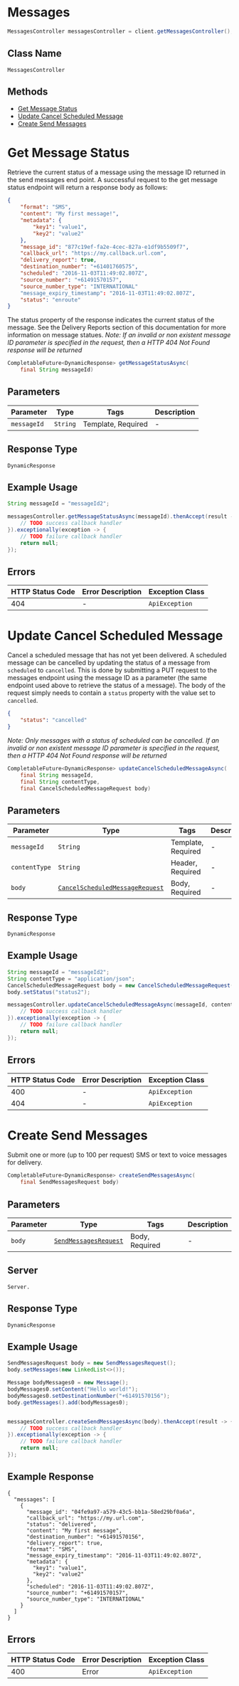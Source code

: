 # Messages

```java
MessagesController messagesController = client.getMessagesController();
```

## Class Name

`MessagesController`

## Methods

* [Get Message Status](../../doc/controllers/messages.md#get-message-status)
* [Update Cancel Scheduled Message](../../doc/controllers/messages.md#update-cancel-scheduled-message)
* [Create Send Messages](../../doc/controllers/messages.md#create-send-messages)


# Get Message Status

Retrieve the current status of a message using the message ID returned in the send messages end point.
A successful request to the get message status endpoint will return a response body as follows:

```json
{
    "format": "SMS",
    "content": "My first message!",
    "metadata": {
        "key1": "value1",
        "key2": "value2"
    },
    "message_id": "877c19ef-fa2e-4cec-827a-e1df9b5509f7",
    "callback_url": "https://my.callback.url.com",
    "delivery_report": true,
    "destination_number": "+61401760575",
    "scheduled": "2016-11-03T11:49:02.807Z",
    "source_number": "+61491570157",
    "source_number_type": "INTERNATIONAL"
    "message_expiry_timestamp": "2016-11-03T11:49:02.807Z",
    "status": "enroute"
}
```

The status property of the response indicates the current status of the message. See the Delivery
Reports section of this documentation for more information on message statues.
*Note: If an invalid or non existent message ID parameter is specified in the request, then
a HTTP 404 Not Found response will be returned*

```java
CompletableFuture<DynamicResponse> getMessageStatusAsync(
    final String messageId)
```

## Parameters

| Parameter | Type | Tags | Description |
|  --- | --- | --- | --- |
| `messageId` | `String` | Template, Required | - |

## Response Type

`DynamicResponse`

## Example Usage

```java
String messageId = "messageId2";

messagesController.getMessageStatusAsync(messageId).thenAccept(result -> {
    // TODO success callback handler
}).exceptionally(exception -> {
    // TODO failure callback handler
    return null;
});
```

## Errors

| HTTP Status Code | Error Description | Exception Class |
|  --- | --- | --- |
| 404 | - | `ApiException` |


# Update Cancel Scheduled Message

Cancel a scheduled message that has not yet been delivered.
A scheduled message can be cancelled by updating the status of a message from `scheduled`
to `cancelled`. This is done by submitting a PUT request to the messages endpoint using
the message ID as a parameter (the same endpoint used above to retrieve the status of a message).
The body of the request simply needs to contain a `status` property with the value set
to `cancelled`.

```json
{
    "status": "cancelled"
}
```

*Note: Only messages with a status of scheduled can be cancelled. If an invalid or non existent
message ID parameter is specified in the request, then a HTTP 404 Not Found response will be
returned*

```java
CompletableFuture<DynamicResponse> updateCancelScheduledMessageAsync(
    final String messageId,
    final String contentType,
    final CancelScheduledMessageRequest body)
```

## Parameters

| Parameter | Type | Tags | Description |
|  --- | --- | --- | --- |
| `messageId` | `String` | Template, Required | - |
| `contentType` | `String` | Header, Required | - |
| `body` | [`CancelScheduledMessageRequest`](../../doc/models/cancel-scheduled-message-request.md) | Body, Required | - |

## Response Type

`DynamicResponse`

## Example Usage

```java
String messageId = "messageId2";
String contentType = "application/json";
CancelScheduledMessageRequest body = new CancelScheduledMessageRequest();
body.setStatus("status2");

messagesController.updateCancelScheduledMessageAsync(messageId, contentType, body).thenAccept(result -> {
    // TODO success callback handler
}).exceptionally(exception -> {
    // TODO failure callback handler
    return null;
});
```

## Errors

| HTTP Status Code | Error Description | Exception Class |
|  --- | --- | --- |
| 400 | - | `ApiException` |
| 404 | - | `ApiException` |


# Create Send Messages

Submit one or more (up to 100 per request) SMS or text to voice messages for delivery.

```java
CompletableFuture<DynamicResponse> createSendMessagesAsync(
    final SendMessagesRequest body)
```

## Parameters

| Parameter | Type | Tags | Description |
|  --- | --- | --- | --- |
| `body` | [`SendMessagesRequest`](../../doc/models/send-messages-request.md) | Body, Required | - |

## Server

`Server.`

## Response Type

`DynamicResponse`

## Example Usage

```java
SendMessagesRequest body = new SendMessagesRequest();
body.setMessages(new LinkedList<>());

Message bodyMessages0 = new Message();
bodyMessages0.setContent("Hello world!");
bodyMessages0.setDestinationNumber("+61491570156");
body.getMessages().add(bodyMessages0);


messagesController.createSendMessagesAsync(body).thenAccept(result -> {
    // TODO success callback handler
}).exceptionally(exception -> {
    // TODO failure callback handler
    return null;
});
```

## Example Response

```
{
  "messages": [
    {
      "message_id": "04fe9a97-a579-43c5-bb1a-58ed29bf0a6a",
      "callback_url": "https://my.url.com",
      "status": "delivered",
      "content": "My first message",
      "destination_number": "+61491570156",
      "delivery_report": true,
      "format": "SMS",
      "message_expiry_timestamp": "2016-11-03T11:49:02.807Z",
      "metadata": {
        "key1": "value1",
        "key2": "value2"
      },
      "scheduled": "2016-11-03T11:49:02.807Z",
      "source_number": "+61491570157",
      "source_number_type": "INTERNATIONAL"
    }
  ]
}
```

## Errors

| HTTP Status Code | Error Description | Exception Class |
|  --- | --- | --- |
| 400 | Error | `ApiException` |

